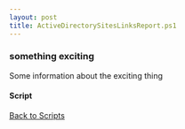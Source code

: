 ```yaml
---
layout: post
title: ActiveDirectorySitesLinksReport.ps1
---
```


### something exciting

Some information about the exciting thing

#### Script

<script src="https://gist-it.appspot.com/github.com/BanterBoy/scripts-blog/blob/master/PowerShell/functions/activeDirectory/ActiveDirectorySitesLinksReport.ps1"></script>

<a href="/menu/_pages/scripts.html">Back to Scripts</a>
